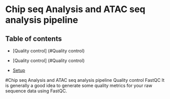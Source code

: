 
# Chip seq Analysis and ATAC seq analysis pipeline
## Table of contents
* [Quality control] (#Quality control)

* [Quality control] (#Quality control)
* [Setup](#setup)


#Chip seq Analysis and ATAC seq analysis pipeline
Quality control
FastQC
It is generally a good idea to generate some quality metrics for your raw sequence data using FastQC.
